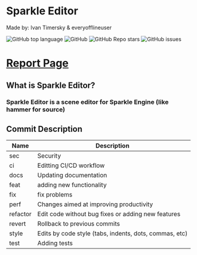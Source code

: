 # Sparkle Editor
Made by: Ivan Timersky & everyofflineuser

![GitHub top language](https://img.shields.io/github/languages/top/NorthFox-Games/Sparkle-Editor)
![GitHub](https://img.shields.io/github/license/NorthFox-Games/Sparkle-Editor)
![GitHub Repo stars](https://img.shields.io/github/stars/NorthFox-Games/Sparkle-Editor)
![GitHub issues](https://img.shields.io/github/issues/NorthFox-Games/Sparkle-Editor)

# [Report Page](https://github.com/NorthFox-Games/Sparkle-Editor/issues/new/choose)

## What is Sparkle Editor?
### Sparkle Editor is a scene editor for Sparkle Engine (like hammer for source)

[Releases]: https://github.com/NorthFox-Games/Sparkle-Editor/releases

## Commit Description
| Name | Description                                                        |
|----------|-----------------------------------------------------------------|
| sec      | Security                                        |
| ci       | Editting CI/CD workflow                              |
| docs	   | Updating documentation                                         |
| feat	   | adding new functionality                                   |
| fix	   | fix problems                                              |
| perf	   | Changes aimed at improving productivity          |
| refactor | Edit code without bug fixes or adding new features |
| revert   | Rollback to previous commits                                     |
| style	   | Edits by code style (tabs, indents, dots, commas, etc)     |
| test	   | Adding tests                                               |
